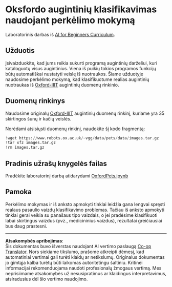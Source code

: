 <!--
CO_OP_TRANSLATOR_METADATA:
{
  "original_hash": "7765935c35fcee69b9fe2d0cfd6963e2",
  "translation_date": "2025-08-31T17:38:50+00:00",
  "source_file": "lessons/4-ComputerVision/08-TransferLearning/lab/README.md",
  "language_code": "lt"
}
-->
# Oksfordo augintinių klasifikavimas naudojant perkėlimo mokymą

Laboratorinis darbas iš [AI for Beginners Curriculum](https://github.com/microsoft/ai-for-beginners).

## Užduotis

Įsivaizduokite, kad jums reikia sukurti programą augintinių darželiui, kuri kataloguotų visus augintinius. Viena iš puikių tokios programos funkcijų būtų automatiškai nustatyti veislę iš nuotraukos. Šiame užduotyje naudosime perkėlimo mokymą, kad klasifikuotume realias augintinių nuotraukas iš [Oxford-IIIT](https://www.robots.ox.ac.uk/~vgg/data/pets/) augintinių duomenų rinkinio.

## Duomenų rinkinys

Naudosime originalų [Oxford-IIIT](https://www.robots.ox.ac.uk/~vgg/data/pets/) augintinių duomenų rinkinį, kuriame yra 35 skirtingos šunų ir kačių veislės.

Norėdami atsisiųsti duomenų rinkinį, naudokite šį kodo fragmentą:

```python
!wget https://www.robots.ox.ac.uk/~vgg/data/pets/data/images.tar.gz
!tar xfz images.tar.gz
!rm images.tar.gz
```

## Pradinis užrašų knygelės failas

Pradėkite laboratorinį darbą atidarydami [OxfordPets.ipynb](OxfordPets.ipynb)

## Pamoka

Perkėlimo mokymas ir iš anksto apmokyti tinklai leidžia gana lengvai spręsti realaus pasaulio vaizdų klasifikavimo problemas. Tačiau iš anksto apmokyti tinklai gerai veikia su panašaus tipo vaizdais, o jei pradėsime klasifikuoti labai skirtingus vaizdus (pvz., medicininius vaizdus), rezultatai greičiausiai bus daug prastesni.

---

**Atsakomybės apribojimas**:  
Šis dokumentas buvo išverstas naudojant AI vertimo paslaugą [Co-op Translator](https://github.com/Azure/co-op-translator). Nors siekiame tikslumo, prašome atkreipti dėmesį, kad automatiniai vertimai gali turėti klaidų ar netikslumų. Originalus dokumentas jo gimtąja kalba turėtų būti laikomas autoritetingu šaltiniu. Kritinei informacijai rekomenduojama naudoti profesionalų žmogaus vertimą. Mes neprisiimame atsakomybės už nesusipratimus ar klaidingus interpretavimus, atsiradusius dėl šio vertimo naudojimo.